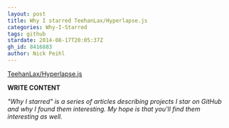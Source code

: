 ```yaml
---
layout: post
title: Why I starred TeehanLax/Hyperlapse.js
categories: Why-I-Starred
tags: github
stardate: 2014-08-17T20:05:37Z
gh_id: 8416883
author: Nick Peihl
---
```


[TeehanLax/Hyperlapse.js](https://github.com/TeehanLax/Hyperlapse.js)

**WRITE CONTENT**

*"Why I starred" is a series of articles describing projects I star on GitHub and why I found them interesting. My hope is that you'll find them interesting as well.*

